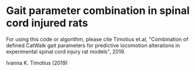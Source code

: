 # Gait parameter combination in spinal cord injured rats
For using this code or algorithm, please cite Timotius et.al, "Combination of defined CatWalk gait parameters for predictive locomotion alterations in experimental spinal cord injury rat models", 2019.

Ivanna K. Timotius (2019)
